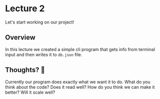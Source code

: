 # Lecture 2
Let's start working on our project!

## Overview
In this lecture we created a simple cli program that gets info from terminal input and then writes it to `db.json` file.

## Thoughts? 🤔
Currently our program does exactly what we want it to do. What do you think about the code? Does it read well? How do you think we can make it better? Will it scale well?
